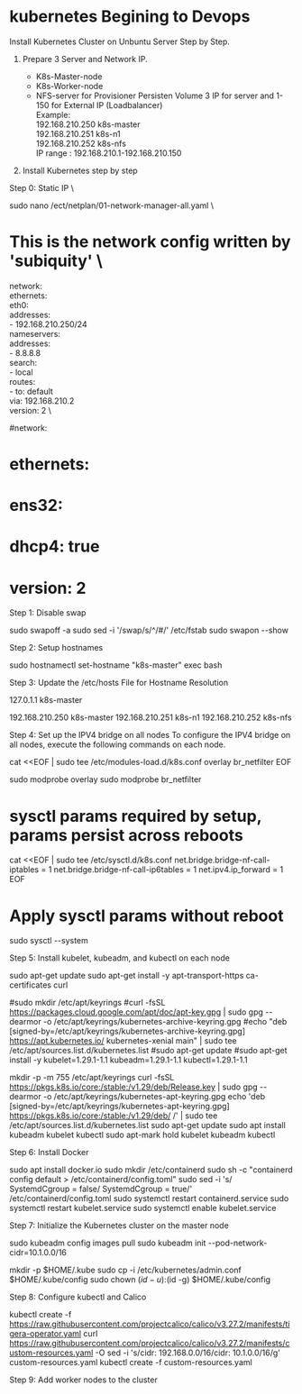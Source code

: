 # kubernetes Begining to Devops

Install Kubernetes Cluster on Unbuntu Server Step by Step.

1. Prepare 3 Server and Network IP.
    - K8s-Master-node 
    - K8s-Worker-node
    - NFS-server for Provisioner Persisten Volume
    3 IP for server and 1-150 for External IP (Loadbalancer) \
        Example: \
        192.168.210.250 k8s-master \
        192.168.210.251 k8s-n1 \
        192.168.210.252 k8s-nfs \
        IP range : 192.168.210.1-192.168.210.150

2. Install Kubernetes step by step

Step 0: Static IP \

sudo nano /ect/netplan/01-network-manager-all.yaml \

# This is the network config written by 'subiquity' \
network: \
  ethernets: \
    eth0: \
      addresses: \
      - 192.168.210.250/24 \
      nameservers: \
        addresses: \
        - 8.8.8.8 \
        search: \
        - local \
      routes: \
      - to: default \
        via: 192.168.210.2 \
  version: 2 \

#network:
#  ethernets:
#    ens32:
#      dhcp4: true
#  version: 2

Step 1: Disable swap

sudo swapoff -a
sudo sed -i '/swap/s/^/#/' /etc/fstab
sudo swapon --show

Step 2: Setup hostnames

sudo hostnamectl set-hostname "k8s-master"
exec bash

Step 3: Update the /etc/hosts File for Hostname Resolution

127.0.1.1 k8s-master

192.168.210.250 k8s-master
192.168.210.251 k8s-n1
192.168.210.252 k8s-nfs


Step 4: Set up the IPV4 bridge on all nodes
To configure the IPV4 bridge on all nodes, execute the following commands on each node.

cat <<EOF | sudo tee /etc/modules-load.d/k8s.conf
overlay
br_netfilter
EOF

sudo modprobe overlay
sudo modprobe br_netfilter

# sysctl params required by setup, params persist across reboots
cat <<EOF | sudo tee /etc/sysctl.d/k8s.conf
net.bridge.bridge-nf-call-iptables  = 1
net.bridge.bridge-nf-call-ip6tables = 1
net.ipv4.ip_forward                 = 1
EOF

# Apply sysctl params without reboot
sudo sysctl --system

Step 5: Install kubelet, kubeadm, and kubectl on each node

sudo apt-get update
sudo apt-get install -y apt-transport-https ca-certificates curl

#sudo mkdir /etc/apt/keyrings
#curl -fsSL https://packages.cloud.google.com/apt/doc/apt-key.gpg | sudo gpg --dearmor -o /etc/apt/keyrings/kubernetes-archive-keyring.gpg
#echo "deb [signed-by=/etc/apt/keyrings/kubernetes-archive-keyring.gpg] https://apt.kubernetes.io/ kubernetes-xenial main" | sudo tee /etc/apt/sources.list.d/kubernetes.list
#sudo apt-get update
#sudo apt-get install -y kubelet=1.29.1-1.1 kubeadm=1.29.1-1.1 kubectl=1.29.1-1.1

mkdir -p -m 755 /etc/apt/keyrings
curl -fsSL https://pkgs.k8s.io/core:/stable:/v1.29/deb/Release.key | sudo gpg --dearmor -o /etc/apt/keyrings/kubernetes-apt-keyring.gpg
echo 'deb [signed-by=/etc/apt/keyrings/kubernetes-apt-keyring.gpg] https://pkgs.k8s.io/core:/stable:/v1.29/deb/ /' | sudo tee /etc/apt/sources.list.d/kubernetes.list
sudo apt-get update
sudo apt install kubeadm kubelet kubectl
sudo apt-mark hold kubelet kubeadm kubectl

Step 6: Install Docker

sudo apt install docker.io
sudo mkdir /etc/containerd
sudo sh -c "containerd config default > /etc/containerd/config.toml"
sudo sed -i 's/ SystemdCgroup = false/ SystemdCgroup = true/' /etc/containerd/config.toml
sudo systemctl restart containerd.service
sudo systemctl restart kubelet.service
sudo systemctl enable kubelet.service

Step 7: Initialize the Kubernetes cluster on the master node

sudo kubeadm config images pull
sudo kubeadm init --pod-network-cidr=10.1.0.0/16

mkdir -p $HOME/.kube
  sudo cp -i /etc/kubernetes/admin.conf $HOME/.kube/config
  sudo chown $(id -u):$(id -g) $HOME/.kube/config

Step 8: Configure kubectl and Calico

kubectl create -f https://raw.githubusercontent.com/projectcalico/calico/v3.27.2/manifests/tigera-operator.yaml
curl https://raw.githubusercontent.com/projectcalico/calico/v3.27.2/manifests/custom-resources.yaml -O
sed -i 's/cidr: 192\.168\.0\.0\/16/cidr: 10.1.0.0\/16/g' custom-resources.yaml
kubectl create -f custom-resources.yaml


Step 9: Add worker nodes to the cluster
